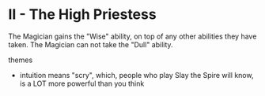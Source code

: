 # II - The High Priestess

The Magician gains the "Wise" ability, on top of any other abilities they have taken.
The Magician can not take the "Dull" ability.

themes
- intuition means "scry", which, people who play Slay the Spire will know, is a LOT more powerful than you think